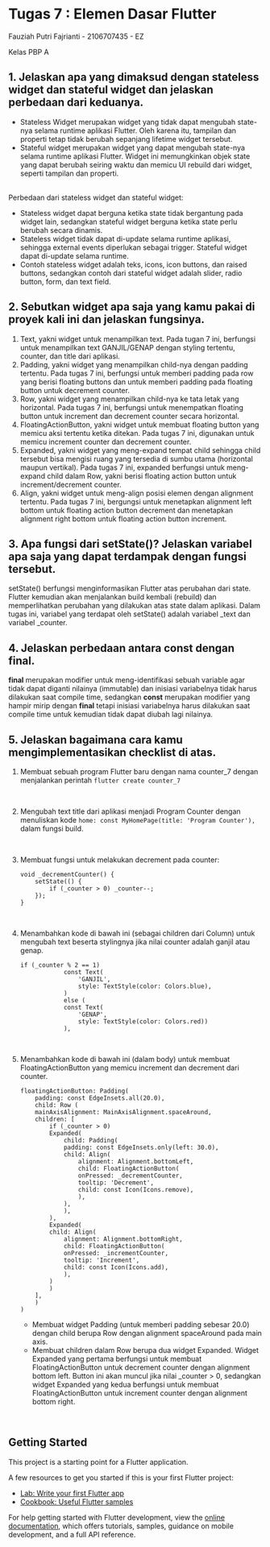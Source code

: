 # Tugas 7 : Elemen Dasar Flutter

Fauziah Putri Fajrianti - 2106707435 - EZ

Kelas PBP A
<br>

## 1. Jelaskan apa yang dimaksud dengan stateless widget dan stateful widget dan jelaskan perbedaan dari keduanya.

- Stateless Widget merupakan widget yang tidak dapat mengubah state-nya selama runtime aplikasi Flutter. Oleh karena itu, tampilan dan properti tetap tidak berubah sepanjang lifetime widget tersebut.
- Stateful widget merupakan widget yang dapat mengubah state-nya selama runtime aplikasi Flutter. Widget ini memungkinkan objek state yang dapat berubah seiring waktu dan memicu UI rebuild dari widget, seperti tampilan dan properti.

<br>
Perbedaan dari stateless widget dan stateful widget:

- Stateless widget dapat berguna ketika state tidak bergantung pada widget lain, sedangkan stateful widget berguna ketika state perlu berubah secara dinamis.
- Stateless widget tidak dapat di-update selama runtime aplikasi, sehingga external events diperlukan sebagai trigger. Stateful widget dapat di-update selama runtime.
- Contoh stateless widget adalah teks, icons, icon buttons, dan raised buttons, sedangkan contoh dari stateful widget adalah slider, radio button, form, dan text field.


## 2. Sebutkan widget apa saja yang kamu pakai di proyek kali ini dan jelaskan fungsinya.
1. Text, yakni widget untuk menampilkan text. Pada tugan 7 ini, berfungsi untuk menampilkan text GANJIL/GENAP dengan styling tertentu, counter, dan title dari aplikasi.
2. Padding, yakni widget yang menampilkan child-nya dengan padding tertentu. Pada tugas 7 ini, berfungsi untuk memberi padding pada row yang berisi floating buttons dan untuk memberi padding pada floating button untuk decrement counter.
3. Row, yakni widget yang menampilkan child-nya ke tata letak yang horizontal. Pada tugas 7 ini, berfungsi untuk menempatkan floating button untuk increment dan decrement counter secara horizontal.
4. FloatingActionButton, yakni widget untuk membuat floating button yang memicu aksi tertentu ketika ditekan. Pada tugas 7 ini, digunakan untuk memicu increment counter dan decrement counter.
5. Expanded, yakni widget yang meng-expand tempat child sehingga child tersebut bisa mengisi ruang yang tersedia di sumbu utama (horizontal maupun vertikal). Pada tugas 7 ini, expanded berfungsi untuk meng-expand child dalam Row, yakni berisi floating action button untuk increment/decrement counter.
6. Align, yakni widget untuk meng-align posisi elemen dengan alignment tertentu. Pada tugas 7 ini, bergungsi untuk menetapkan alignment left bottom untuk floating action button decrement dan menetapkan alignment right bottom untuk floating action button increment.


## 3. Apa fungsi dari setState()? Jelaskan variabel apa saja yang dapat terdampak dengan fungsi tersebut.
setState() berfungsi menginformasikan Flutter atas perubahan dari state. Flutter kemudian akan menjalankan build kembali (rebuild) dan memperlihatkan perubahan yang dilakukan atas state dalam aplikasi. Dalam tugas ini, variabel yang terdapat oleh setState() adalah variabel _text dan variabel _counter.  


## 4. Jelaskan perbedaan antara const dengan final.
<b>final</b> merupakan modifier untuk meng-identifikasi sebuah variable agar tidak dapat diganti nilainya (immutable) dan inisiasi variabelnya tidak harus dilakukan saat compile time, sedangkan <b>const</b> merupakan modifier yang hampir mirip dengan <b>final</b> tetapi inisiasi variabelnya harus dilakukan saat compile time untuk kemudian tidak dapat diubah lagi nilainya. 


## 5. Jelaskan bagaimana cara kamu mengimplementasikan checklist di atas.
1. Membuat sebuah program Flutter baru dengan nama counter_7 dengan menjalankan perintah
`flutter create counter_7`
<br>

2. Mengubah text title dari aplikasi menjadi Program Counter dengan menuliskan kode
`home: const MyHomePage(title: 'Program Counter'),` dalam fungsi build.
<br>

3. Membuat fungsi untuk melakukan decrement pada counter:
    ```
    void _decrementCounter() {
        setState(() {
            if (_counter > 0) _counter--;
        });
    }
    ```

<br>

4. Menambahkan kode di bawah ini (sebagai children dari Column) untuk mengubah text beserta stylingnya jika nilai counter adalah ganjil atau genap.
    ```
    if (_counter % 2 == 1)
                const Text(
                    'GANJIL',
                    style: TextStyle(color: Colors.blue),
                )
                else (
                const Text(
                    'GENAP',
                    style: TextStyle(color: Colors.red))
                ),
    ```
<br>

5. Menambahkan kode di bawah ini (dalam body) untuk membuat FloatingActionButton yang memicu increment dan decrement dari counter.
    ```
    floatingActionButton: Padding(
        padding: const EdgeInsets.all(20.0),
        child: Row (
        mainAxisAlignment: MainAxisAlignment.spaceAround,
        children: [
            if (_counter > 0)
            Expanded(
                child: Padding(
                padding: const EdgeInsets.only(left: 30.0),
                child: Align(
                    alignment: Alignment.bottomLeft,
                    child: FloatingActionButton(
                    onPressed: _decrementCounter,
                    tooltip: 'Decrement',
                    child: const Icon(Icons.remove),
                    ),
                ),
                ),
            ),
            Expanded(
            child: Align(
                alignment: Alignment.bottomRight,
                child: FloatingActionButton(
                onPressed: _incrementCounter,
                tooltip: 'Increment',
                child: const Icon(Icons.add),
                ),
            )
            )
        ],
        )
    )
    ```
    - Membuat widget Padding (untuk memberi padding sebesar 20.0) dengan child berupa Row dengan alignment spaceAround pada main axis.
    - Membuat children dalam Row berupa dua widget Expanded. Widget Expanded yang pertama berfungsi untuk membuat FloatingActionButton untuk decrement counter dengan alignment bottom left. Button ini akan muncul jika nilai _counter > 0, sedangkan widget Expanded yang kedua berfungsi untuk membuat FloatingActionButton untuk increment counter dengan alignment bottom right.

<br>

## Getting Started

This project is a starting point for a Flutter application.

A few resources to get you started if this is your first Flutter project:

- [Lab: Write your first Flutter app](https://docs.flutter.dev/get-started/codelab)
- [Cookbook: Useful Flutter samples](https://docs.flutter.dev/cookbook)

For help getting started with Flutter development, view the
[online documentation](https://docs.flutter.dev/), which offers tutorials,
samples, guidance on mobile development, and a full API reference.
